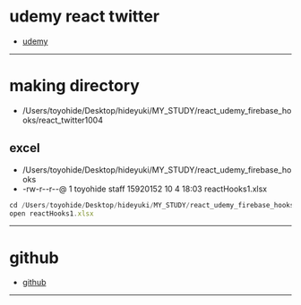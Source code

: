 # udemy react twitter
- [udemy](https://www.udemy.com/course/firebase-react-hookstypescriptweb/)
---
# making directory
- /Users/toyohide/Desktop/hideyuki/MY_STUDY/react_udemy_firebase_hooks/react_twitter1004

## excel
- /Users/toyohide/Desktop/hideyuki/MY_STUDY/react_udemy_firebase_hooks
- -rw-r--r--@  1 toyohide  staff  15920152 10  4 18:03 reactHooks1.xlsx
```javascript
cd /Users/toyohide/Desktop/hideyuki/MY_STUDY/react_udemy_firebase_hooks
open reactHooks1.xlsx
```
---
# github
- [github](https://github.com/GomaGoma676/twitter_firebase/tree/master)
---
